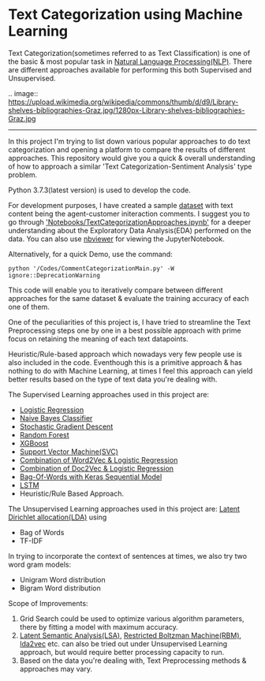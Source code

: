Text Categorization using Machine Learning
==========


Text Categorization(sometimes referred to as Text Classification) is one of the basic & most popular task in [Natural Language Processing(NLP)](https://en.wikipedia.org/wiki/Natural_language_processing). There are different approaches available for performing this both Supervised and Unsupervised.

.. image:: https://upload.wikimedia.org/wikipedia/commons/thumb/d/d9/Library-shelves-bibliographies-Graz.jpg/1280px-Library-shelves-bibliographies-Graz.jpg

-----------

In this project I'm trying to list down various popular approaches to do text categorization and opening a platform to compare the results of different approaches. This repository would give you a quick & overall understanding of how to approach a similar 'Text Categorization-Sentiment Analysis' type problem.

Python 3.7.3(latest version) is used to develop the code.

For development purposes, I have created a sample [dataset](https://github.com/avinashok/TextCategorization/blob/master/Data/CustomerInteractionData.csv) with text content being the agent-customer initeraction comments. I suggest you to go through ['Notebooks/TextCategorizationApproaches.ipynb'](https://github.com/avinashok/TextCategorization/blob/master/Notebooks/TextCategorizationApproaches.ipynb) for a deeper understanding about the Exploratory Data Analysis(EDA) performed on the data. You can also use [nbviewer](https://nbviewer.jupyter.org/) for viewing the JupyterNotebook.

Alternatively, for a quick Demo, use the command:

    python '/Codes/CommentCategorizationMain.py' -W ignore::DeprecationWarning

This code will enable you to iteratively compare between different approaches for the same dataset & evaluate the training accuracy of each one of them.

One of the peculiarities of this project is, I have tried to streamline the Text Preprocessing steps one by one in a best possible approach with prime focus on retaining the meaning of each text datapoints.

Heuristic/Rule-based approach which nowadays very few people use is also included in the code. Eventhough this is a primitive approach & has nothing to do with Machine Learning, at times I feel this approach can yield better results based on the type of text data you're dealing with.

The Supervised Learning approaches used in this project are:
- [Logistic Regression](https://en.wikipedia.org/wiki/Logistic_regression)
- [Naive Bayes Classifier](https://en.wikipedia.org/wiki/Naive_Bayes_classifier)
- [Stochastic Gradient Descent](https://en.wikipedia.org/wiki/Stochastic_gradient_descent)
- [Random Forest](https://en.wikipedia.org/wiki/Random_forest)
- [XGBoost](https://en.wikipedia.org/wiki/XGBoost)
- [Support Vector Machine(SVC)](https://en.wikipedia.org/wiki/Support-vector_machine)
- [Combination of Word2Vec & Logistic Regression](https://towardsdatascience.com/multi-class-text-classification-with-doc2vec-logistic-regression-9da9947b43f4)
- [Combination of Doc2Vec & Logistic Regression](https://towardsdatascience.com/multi-class-text-classification-with-doc2vec-logistic-regression-9da9947b43f4)
- [Bag-Of-Words with Keras Sequential Model](https://keras.io/getting-started/sequential-model-guide/)
- [LSTM](https://en.wikipedia.org/wiki/Long_short-term_memory)
- Heuristic/Rule Based Approach.

The Unsupervised Learning approaches used in this project are:
[Latent Dirichlet allocation(LDA)](https://en.wikipedia.org/wiki/Latent_Dirichlet_allocation) using 
- Bag of Words
- TF-IDF

In trying to incorporate the context of sentences at times, we also try two word gram models:
- Unigram Word distribution
- Bigram Word distribution


Scope of Improvements:
1) Grid Search could be used to optimize various algorithm parameters, there by fitting a model with maximum accuracy.
2) [Latent Semantic Analysis(LSA)](https://en.wikipedia.org/wiki/Latent_semantic_analysis), [Restricted Boltzman Machine(RBM)](https://en.wikipedia.org/wiki/Restricted_Boltzmann_machine), [lda2vec](https://arxiv.org/abs/1605.02019) etc. can also be tried out under Unsupervised Learning approach, but would require better processing capacity to run.
3) Based on the data you're dealing with, Text Preprocessing methods & approaches may vary.
